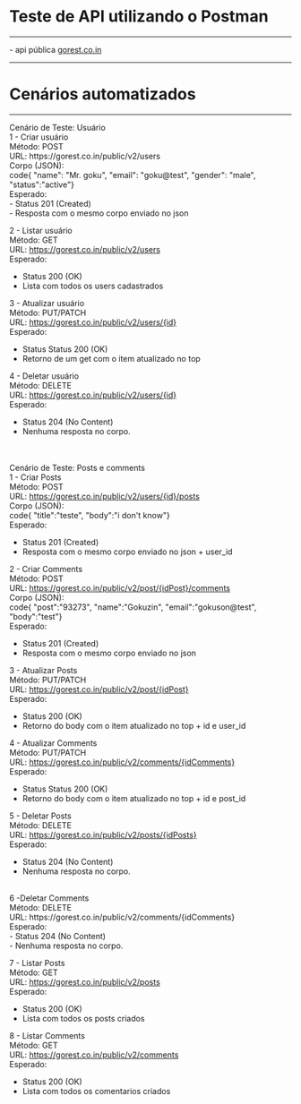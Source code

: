 # Teste de API utilizando o Postman 
<hr>
- api pública <a href="https://gorest.co.in"> gorest.co.in </a>
<hr>

# Cenários automatizados
<hr>
Cenário de Teste: Usuário <br>
1 - Criar usuário <br>
Método: POST <br>
URL: https://gorest.co.in/public/v2/users<br>
Corpo (JSON):<br>
  code{ "name": "Mr. goku", "email": "goku@test", "gender": "male", "status":"active"}<br>
Esperado:<br>
  - Status 201 (Created)<br>
  - Resposta com o mesmo corpo enviado no json<br>

2 - Listar usuário<br>
Método: GET<br>
URL: https://gorest.co.in/public/v2/users<br>
Esperado:<br>
  - Status 200 (OK)<br>
  - Lista com todos os users cadastrados<br>

3 - Atualizar usuário<br>
Método: PUT/PATCH<br>
URL: https://gorest.co.in/public/v2/users/{id}<br>
Esperado:<br>
  - Status Status 200 (OK)<br>
  - Retorno de um get com o item atualizado no top<br>

4 - Deletar usuário<br>
Método: DELETE<br>
URL: https://gorest.co.in/public/v2/users/{id}<br>
Esperado:<br>
  - Status 204 (No Content)<br>
  - Nenhuma resposta no corpo.<br>

<br><br>
Cenário de Teste: Posts e comments <br>
1 - Criar Posts <br>
Método: POST<br>
URL: https://gorest.co.in/public/v2/users/{id}/posts<br>
Corpo (JSON):<br>
  code{ "title":"teste", "body":"i don't know"}<br>
Esperado:<br>
  - Status 201 (Created)<br>
  - Resposta com o mesmo corpo enviado no json + user_id<br>

2 - Criar Comments<br>
Método: POST<br>
URL: https://gorest.co.in/public/v2/post/{idPost}/comments<br>
Corpo (JSON):<br>
  code{ "post":"93273", "name":"Gokuzin", "email":"gokuson@test", "body":"test"}<br>
Esperado:<br>
  - Status 201 (Created)<br>
  - Resposta com o mesmo corpo enviado no json<br>

3 - Atualizar Posts<br>
Método: PUT/PATCH<br>
URL: https://gorest.co.in/public/v2/post/{idPost}<br>
Esperado:<br>
  - Status 200 (OK)<br>
  - Retorno do body com o item atualizado no top + id e user_id<br>

4 - Atualizar Comments<br>
Método: PUT/PATCH<br>
URL: https://gorest.co.in/public/v2/comments/{idComments}<br>
Esperado:<br>
  - Status Status 200 (OK)<br>
  - Retorno do body com o item atualizado no top + id e post_id<br>

5 - Deletar Posts<br>
Método: DELETE<br>
URL: https://gorest.co.in/public/v2/posts/{idPosts}<br>
Esperado:<br>
  - Status 204 (No Content)<br>
  - Nenhuma resposta no corpo.
<br>
6 -Deletar Comments<br>
Método: DELETE<br>
URL: https://gorest.co.in/public/v2/comments/{idComments}<br>
Esperado:<br>
  - Status 204 (No Content)<br>
  - Nenhuma resposta no corpo.<br>

7 - Listar Posts<br>
Método: GET<br>
URL: https://gorest.co.in/public/v2/posts<br>
Esperado:<br>
  - Status 200 (OK)<br>
  - Lista com todos os posts criados<br>

8 - Listar Comments<br>
Método: GET<br>
URL: https://gorest.co.in/public/v2/comments<br>
Esperado:<br>
  - Status 200 (OK)<br>
  - Lista com todos os comentarios criados<br>






